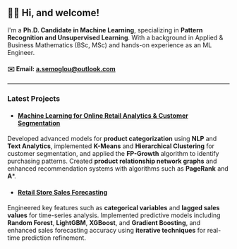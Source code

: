 ## 👋🏻 Hi, and welcome!

I'm a **Ph.D. Candidate in Machine Learning**, specializing in **Pattern Recognition and Unsupervised Learning**. With a background in Applied & Business Mathematics (BSc, MSc) and hands-on experience as an ML Engineer.

#### ✉️ Email: [a.semoglou@outlook.com](mailto:a.semoglou@outlook.com)

***

### Latest Projects

- #### [Machine Learning for Online Retail Analytics & Customer Segmentation](https://github.com/semoglou/Machine-Learning-Customer-Segmentation)
Developed advanced models for **product categorization** using **NLP** and **Text Analytics**, implemented **K-Means** and **Hierarchical Clustering** for customer segmentation, and applied the **FP-Growth** algorithm to identify purchasing patterns. Created **product relationship network graphs** and enhanced recommendation systems with algorithms such as **PageRank** and **A***.

- #### [Retail Store Sales Forecasting](https://github.com/semoglou/Retail-Store-Sales-Forecasting)
Engineered key features such as **categorical variables** and **lagged sales values** for time-series analysis. Implemented predictive models including **Random Forest**, **LightGBM**, **XGBoost**, and **Gradient Boosting**, and enhanced sales forecasting accuracy using **iterative techniques** for real-time prediction refinement.

